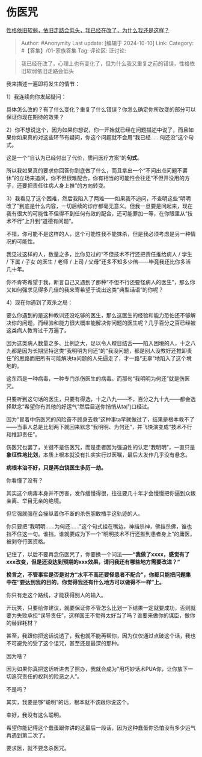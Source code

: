 # 伤医咒
[性格依旧软弱，依旧走路会低头，我已经在改了，为什么我还是这样？](https://www.zhihu.com/question/667586218/answer/4112961015)

> Author: #Anonymity
> Last update: [编辑于 2024-10-10]
> Link:
> Category: #【答集】/01-家族答集 
> Tag: 
> 评论区:
> 泛讨论:

> 我已经在改了，心理上也有变化了，但为什么我又重复之前的错误，性格依旧软弱依旧走路会低头

我来描述一遍即将发生的情节：

1）我连续向你发起疑问：

具体怎么改的？有了什么变化？重复了什么错误？你怎么确定你所改变的部分可以保证你现在期待的效果？

2）你不想说这个，因为如果你想说，你一开始就已经在问题描述中说了，而且如果你如果真的对这些环节有疑问，你这个问题就不会用“我已经……何还没”这个句式。

这是一个“自认为已经付出了代价，质问医疗方案”的**句式**。

所以我如果真的要求你回答你到底做了什么，而且拿出一个“不问出点问题不罢休”的立场来追问，你不但很难配合，你有相当的可能性会往还“不但开没用的方子，还要把责任往病人身上推”的方向转变。

3）我看见了这个困难，然后我陷入了两难——如果我不追问，不查明这些“明明改了”到底是什么内容，一切后续的诊疗都毫无意义。但我一旦要是问起来，现在我有很大的可能性不但得不到任何有效的配合，还可能罪加一等，在你眼里从“技术不行”上升到“道德有问题”。

不错，你可能不是这样的人，这个可能性我不能抹杀，但是我必须考虑是另一种情况的可能性。

我见过这样的人，数量之多，比你见过的“不但技术不行还把责任推给病人 / 学生 / 下属 / 子女 的医生 / 老师 / 上司 / 父母”还多不知多少倍——毕竟我还比你多活几十年。

你不肯寄希望于我，断言自己又遇到了那种“不但不行还要怪病人的医生”，那么你又如何强求见得多几倍的我来寄希望于说出这类“典型话语”的你呢？

4）现在你遇到了双杀之局：

要么你遇到的是这种教训还没吃够的医生，那么这医生的经验和能力恐怕还不够解决你的问题，而经验和能力很大概率能解决你问题的医生呢？几乎百分之百已经被这类病人教育过千万遍了。

因为这类病人数量之多、比例之大，足以令人瞠目结舌——陷入困境的人，十之八九都是因为长期坚持这类“我明明为何还”的“我没问题，都是别人没教好还推卸责任”的思路而把所有可能解决ta问题的人先逼走了，才一路“无辜”地陷入了这个境地的。

这东西是一种病毒，一种专门杀伤医生的病毒。而那句“我明明为何还”就是伤医咒。

只要听到这句话的医生，只要有得选，十之八九——不，百分之九十九——都会选择默念“希望你有其他的好运气”然后目送你悄悄从ta门口经过。

因为“冒着中伤医咒的风险奋不顾身去救”这种事ta早就做过了，结果是根本救不了——当事人总是比划两下就回来默念“我明明、为何还”，并飞快演变成“技术不行和推卸责任”。

伤医咒也罢了，关键不是伤医咒，而是患者因为强迫性的认定“我明明”，一直只是**象征性地比划**，本质上根本就没有扎实实行过医嘱，最后大发作几乎没有悬念。

**病根本治不好，只是再白饶医生多历一劫。**

你看懂了没有？

其实这个病毒本身并不厉害，发作缓慢得很，往往要几十年才会慢慢把你逼到众叛亲离、举目无亲的绝境。

但它强就强在会操纵着你不断的杀伤胆敢插手这轨迹的人。

你只要把“我明明……为何还……”这个句式挂在嘴边，神挡杀神，佛挡杀佛，谁也挡不住这一句。谁挡，谁就要成为下一个“明明技术不行还推到患者身上”的庸医，被剥夺行医资格。

记住了，以后不要再念伤医咒了，你要换一个问法——**“我做了xxxx，感觉有了xxx改变，但是还没达到预期的xxx效果，请问我还有哪些地方需要改进？”**

**换言之，不管事实是否是对方“水平不高还要怪患者不配合”，你都只能把问题集中在“要达到我的目的，你觉得我还有什么地方可以做得不一样”上。**

你只有走这个路线，才能获得别人的输入。

开玩笑，只要给你建议，就要保证你不管怎么比划一下结果一定就要成功，否则就要为失败承担“误导责任”，这样国王不觉得太好当了吗？谁要来做你的谋臣，做你的替罪耗材？

甚至，我跟你把这话说透了，我也就不能再帮你，因为仅仅通过点破这个话，我也不可避免的受了这个诅咒，甚至还是最深的那种。

因为啥？

因为如果你真把这话听进去了照办，我就会成为“用巧妙话术PUA你，让你放下一切追究责任的权利的险恶之人”。

不是吗？

其实，我要是够“聪明”的话，根本就不该跟你说这个。

幸好，我没有这么聪明。

希望你能记得这个蠢蛋跟你讲的这最后一段话，因为这种蠢蛋你恐怕没有多少运气再遇到第二次了。

要求医，就不要念杀医咒。